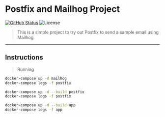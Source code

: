 # Postfix and Mailhog Project

[![GitHub Status](https://badgen.net/github/status/julio-cesar-development/postfix-project)](https://github.com/julio-cesar-development/postfix-project)
![License](https://badgen.net/badge/license/MIT/blue)

> This is a simple project to try out Postfix to send a sample email using Mailhog.<br>

---

## Instructions

> Running

```bash
docker-compose up -d mailhog
docker-compose logs -f postfix

docker-compose up -d --build postfix
docker-compose logs -f postfix

docker-compose up -d --build app
docker-compose logs -f app
```
